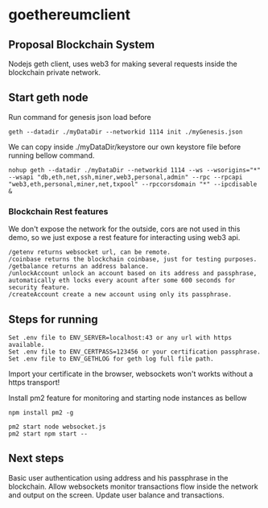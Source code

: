# goethereumclient
## Proposal Blockchain System
Nodejs geth client, uses web3 for making several requests inside the blockchain private network.

## Start geth node

Run command for genesis json load before
```
geth --datadir ./myDataDir --networkid 1114 init ./myGenesis.json
```
We can copy inside ./myDataDir/keystore our own keystore file before running bellow command.
```
nohup geth --datadir ./myDataDir --networkid 1114 --ws --wsorigins="*" --wsapi "db,eth,net,ssh,miner,web3,personal,admin" --rpc --rpcapi "web3,eth,personal,miner,net,txpool" --rpccorsdomain "*" --ipcdisable &
```
### Blockchain Rest features

We don't expose the network for the outside, cors are not used in this demo, so we just expose a rest feature for interacting using web3 api.
```
/getenv returns websocket url, can be remote.
/coinbase returns the blockchain coinbase, just for testing purposes.
/getbalance returns an address balance.
/unlockAccount unlock an account based on its address and passphrase, automatically eth locks every acount after some 600 seconds for security feature.
/createAccount create a new account using only its passphrase.
```

## Steps for running

```
Set .env file to ENV_SERVER=localhost:43 or any url with https available.
Set .env file to ENV_CERTPASS=123456 or your certification passphrase.
Set .env file to ENV_GETHLOG for geth log full file path.
```

Import your certificate in the browser, websockets won't workts without a https transport!

Install pm2 feature for monitoring and starting node instances as bellow
```
npm install pm2 -g
```

```
pm2 start node websocket.js
pm2 start npm start --
```

## Next steps

Basic user authentication using address and his passphrase in the blockchain.
Allow websockets monitor transactions flow inside the network and output on the screen.
Update user balance and transactions.
